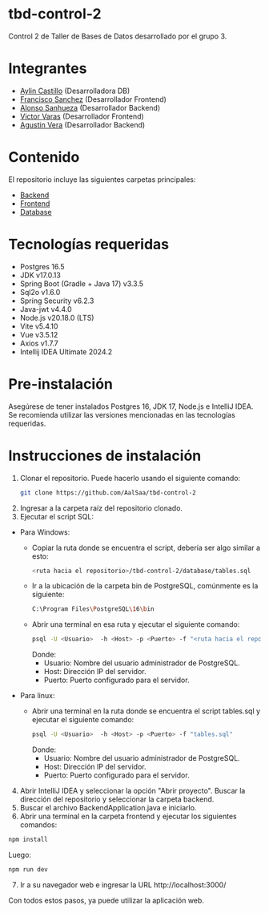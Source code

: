 # tbd-control-2

Control 2 de Taller de Bases de Datos desarrollado por el grupo 3.

# Integrantes
* [Aylin Castillo](https://github.com/cvstleee) (Desarrolladora DB)
* [Francisco Sanchez](https://github.com/Mellowzhong) (Desarrollador Frontend)
* [Alonso Sanhueza](https://github.com/AalSaa) (Desarrollador Backend)
* [Victor Varas](https://github.com/victorvaras) (Desarrollador Frontend)
* [Agustin Vera](https://github.com/Agustin-Vera) (Desarrollador Backend)

# Contenido
El repositorio incluye las siguientes carpetas principales:
* [Backend](https://github.com/AalSaa/tbd-control-2/tree/main/backend)
* [Frontend](https://github.com/AalSaa/tbd-control-2/tree/main/frontend)
* [Database](https://github.com/AalSaa/tbd-control-2/tree/main/database)

# Tecnologías requeridas
* Postgres 16.5
* JDK v17.0.13
* Spring Boot (Gradle + Java 17) v3.3.5
* Sql2o v1.6.0
* Spring Security v6.2.3
* Java-jwt v4.4.0
* Node.js v20.18.0 (LTS)
* Vite v5.4.10
* Vue v3.5.12
* Axios v1.7.7
* Intellij IDEA Ultimate 2024.2

# Pre-instalación
Asegúrese de tener instalados Postgres 16, JDK 17, Node.js e IntelliJ IDEA. Se recomienda utilizar las versiones mencionadas en las tecnologías requeridas.

# Instrucciones de instalación
1. Clonar el repositorio. Puede hacerlo usando el siguiente comando:
   ```sh
   git clone https://github.com/AalSaa/tbd-control-2
   ```
2. Ingresar a la carpeta raíz del repositorio clonado.
3. Ejecutar el script SQL:
  * Para Windows:
    - Copiar la ruta donde se encuentra el script, debería ser algo similar a esto:
      ```sh
      <ruta hacia el repositorio>/tbd-control-2/database/tables.sql
      ```
    - Ir a la ubicación de la carpeta bin de PostgreSQL, comúnmente es la siguiente:
      ```sh
      C:\Program Files\PostgreSQL\16\bin
      ```
    - Abrir una terminal en esa ruta y ejecutar el siguiente comando:
      ```sh
      psql -U <Usuario>  -h <Host> -p <Puerto> -f "<ruta hacia el repositorio>/tbd-control-2/database/tables.sql"
      ```
      Donde:
        - Usuario: Nombre del usuario administrador de PostgreSQL.
        - Host: Dirección IP del servidor.
        - Puerto: Puerto configurado para el servidor.
  
  * Para linux:
    - Abrir una terminal en la ruta donde se encuentra el script tables.sql y ejecutar el siguiente comando:
      ```sh
      psql -U <Usuario>  -h <Host> -p <Puerto> -f "tables.sql"
      ```
      Donde:
        - Usuario: Nombre del usuario administrador de PostgreSQL.
        - Host: Dirección IP del servidor.
        - Puerto: Puerto configurado para el servidor.
          
4. Abrir IntelliJ IDEA y seleccionar la opción "Abrir proyecto". Buscar la dirección del repositorio y seleccionar la carpeta backend.
5. Buscar el archivo BackendApplication.java e iniciarlo.
6. Abrir una terminal en la carpeta frontend y ejecutar los siguientes comandos:
  ```sh
  npm install
  ```
  Luego:
  ```sh
  npm run dev
  ```
7. Ir a su navegador web e ingresar la URL http://localhost:3000/
   
Con todos estos pasos, ya puede utilizar la aplicación web.


